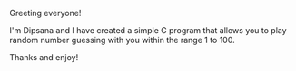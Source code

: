 Greeting everyone!

I'm Dipsana and I have created a simple C program that allows you to play random number guessing with you within the range 1 to 100.

Thanks and enjoy!
